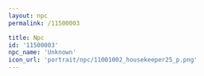 ```yaml
---
layout: npc
permalink: /11500003

title: Npc
id: '11500003'
npc_name: 'Unknown'
icon_url: 'portrait/npc/11001002_housekeeper25_p.png'
---
```

